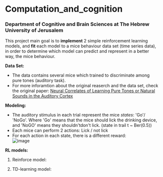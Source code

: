 # Computation_and_cognition
### Department of Cognitive and Brain Sciences at The Hebrew University of Jerusalem
This project main goal is to **implement** 2 simple reinforcement learning models, and **fit** each model to a mice behaviour data set (time series data), in order to determine which model can predict and represent in a better way, the mice behaviour.

**Data Set:**  
- The data contains several mice which trained to discriminate among pure tones (auditory task).
- For more inforamtion about the original reaserch and the data set, check the original paper: [Neural Correlates of Learning Pure Tones or Natural Sounds in the Auditory Cortex](https://www.frontiersin.org/articles/10.3389/fncir.2019.00082/full)  

**Modeling:**
- The auditory stimulus in each trial represent the mice *states*: 'Go'/ 'NoGo'. Where 'Go' means that the mice should lick the drinking device, and 'NoGO' means they shouldn'tdon't lick. (state in trail t ~ Ber(0.5))
 - Each mice can perform 2 actions: Lick / not lick
- For each action in each state, there is a different reward:  
![image](https://user-images.githubusercontent.com/83977654/128196323-d6cf5f38-1061-4cfb-a15c-28b5f3aac5fc.png)
  
  
**RL models:**
1) Reinforce model:  

2) TD-learning model:  



